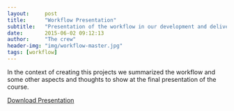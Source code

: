 ```yaml
---
layout:     post
title:      "Workflow Presentation"
subtitle:   "Presentation of the workflow in our development and delivery stages & more"
date:       2015-06-02 09:12:13
author:     "The crew"
header-img: "img/workflow-master.jpg"
tags: [workflow]
---
```


In the context of creating this projects we summarized the workflow and some other aspects and thoughts to show at the final presentation of the course.


[Download Presentation](/download/System_Engineering_Presentation.pdf )